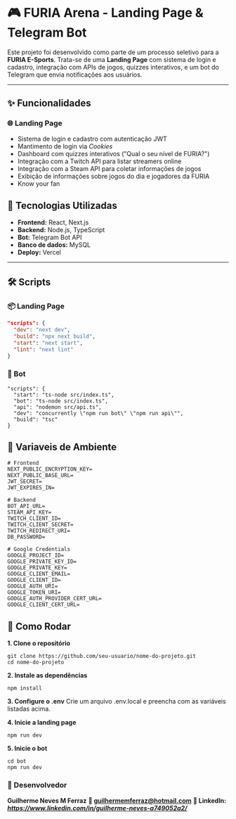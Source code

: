 # 🎮 FURIA Arena - Landing Page & Telegram Bot

Este projeto foi desenvolvido como parte de um processo seletivo para a **FURIA E-Sports**. Trata-se de uma **Landing Page** com sistema de login e cadastro, integração com APIs de jogos, quizzes interativos, e um bot do Telegram que envia notificações aos usuários.

---

## ✨ Funcionalidades

### 🌐 Landing Page

- Sistema de login e cadastro com autenticação JWT
- Mantimento de login via *Cookies*
- Dashboard com quizzes interativos ("Qual o seu nível de FURIA?")
- Integração com a Twitch API para listar streamers online
- Integração com a Steam API para coletar informações de jogos
- Exibição de informações sobre jogos do dia e jogadores da FURIA
- Know your fan

## 🧠 Tecnologias Utilizadas

- **Frontend:** React, Next.js
- **Backend:** Node.js, TypeScript
- **Bot:** Telegram Bot API
- **Banco de dados:** MySQL
- **Deploy:** Vercel
---

## 🛠️ Scripts

### 📦 Landing Page

```json
"scripts": {
  "dev": "next dev",
  "build": "npx next build",
  "start": "next start",
  "lint": "next lint"
}
```
### 🤖 Bot

```
"scripts": {
  "start": "ts-node src/index.ts",
  "bot": "ts-node src/index.ts",
  "api": "nodemon src/api.ts",
  "dev": "concurrently \"npm run bot\" \"npm run api\"",
  "build": "tsc"
}
```

## 🧠  Variaveis de Ambiente

```
# Frontend
NEXT_PUBLIC_ENCRYPTION_KEY=
NEXT_PUBLIC_BASE_URL=
JWT_SECRET=
JWT_EXPIRES_IN=

# Backend
BOT_API_URL=
STEAM_API_KEY=
TWITCH_CLIENT_ID=
TWITCH_CLIENT_SECRET=
TWITCH_REDIRECT_URI=
DB_PASSWORD=

# Google Credentials
GOOGLE_PROJECT_ID=
GOOGLE_PRIVATE_KEY_ID=
GOOGLE_PRIVATE_KEY=
GOOGLE_CLIENT_EMAIL=
GOOGLE_CLIENT_ID=
GOOGLE_AUTH_URI=
GOOGLE_TOKEN_URI=
GOOGLE_AUTH_PROVIDER_CERT_URL=
GOOGLE_CLIENT_CERT_URL=
```

## 🧪 Como Rodar 
**1. Clone o repositório**
```
git clone https://github.com/seu-usuario/nome-do-projeto.git
cd nome-do-projeto
```

**2. Instale as dependências**
```
npm install
```
**3. Configure o .env**
Crie um arquivo .env.local e preencha com as variáveis listadas acima.

**4. Inicie a landing page**
```
npm run dev
```
**5. Inicie o bot**
```
cd bot
npm run dev
```

### 👤 Desenvolvedor
**Guilherme Neves M Ferraz**
**📧 guilhermemferraz@hotmail.com**
**🔗 LinkedIn: *https://www.linkedin.com/in/guilherme-neves-a749052a2/***

